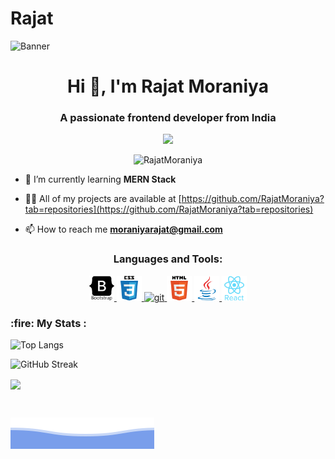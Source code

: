 # Rajat
![Banner](https://res.cloudinary.com/superfolio/image/upload/v1620689979/68747470733a2f2f692e70696e696d672e636f6d2f6f726967696e616c732f63362f33332f63322f63363333633230656465383266306530636564376435373064626533613166332e676966_yjuh2s.gif)

<h1 align="center">Hi 👋, I'm Rajat Moraniya</h1>
<h3 align="center">A passionate frontend developer from India</h3>
<!-- <img align="right" alt="Coding" width="400" src="[https://images.app.goo.gl/Gm16krTMttrjLH237](https://images.app.goo.gl/pbtYhu2SasEtebup6](https://images.app.goo.gl/Pg9C4hpLBBYUmezi6)" />
 -->
 <div id="header" align="center">
  <img src="https://media.giphy.com/media/M9gbBd9nbDrOTu1Mqx/giphy.gif" width="100"/>
</div>


<p align="center"> <img src="https://komarev.com/ghpvc/?username=RajatMoraniya&label=Profile%20views&color=0e75b6&style=flat" alt="RajatMoraniya" /> </p>

<!-- - 🔭 I’m currently working on [Calculator](https://github.com/Shraddha08-cmyk/calculator) -->

- 🌱 I’m currently learning **MERN Stack**

- 👨‍💻 All of my projects are available at [https://github.com/RajatMoraniya?tab=repositories](https://github.com/RajatMoraniya?tab=repositories)

- 📫 How to reach me **moraniyarajat@gmail.com**



<h3 align="center">Languages and Tools:</h3>
<p align="center"> <a href="https://getbootstrap.com" target="_blank" rel="noreferrer"> <img src="https://raw.githubusercontent.com/devicons/devicon/master/icons/bootstrap/bootstrap-plain-wordmark.svg" alt="bootstrap" width="40" height="40"/> </a> <a href="https://www.w3schools.com/css/" target="_blank" rel="noreferrer"> <img src="https://raw.githubusercontent.com/devicons/devicon/master/icons/css3/css3-original-wordmark.svg" alt="css3" width="40" height="40"/> </a> <a href="https://git-scm.com/" target="_blank" rel="noreferrer"> <img src="https://www.vectorlogo.zone/logos/git-scm/git-scm-icon.svg" alt="git" width="40" height="40"/> </a> <a href="https://www.w3.org/html/" target="_blank" rel="noreferrer"> <img src="https://raw.githubusercontent.com/devicons/devicon/master/icons/html5/html5-original-wordmark.svg" alt="html5" width="40" height="40"/> </a> <a href="https://www.java.com" target="_blank" rel="noreferrer"> <img src="https://raw.githubusercontent.com/devicons/devicon/master/icons/java/java-original.svg" alt="java" width="40" height="40"/> </a> <a href="https://reactjs.org/" target="_blank" rel="noreferrer"> <img src="https://raw.githubusercontent.com/devicons/devicon/master/icons/react/react-original-wordmark.svg" alt="react" width="40" height="40"/> </a> </p>

<h3>:fire: My Stats :</h3>

 ![Top Langs](https://github-readme-stats.vercel.app/api/top-langs/?username=RajatMoraniya&layout=compact&theme=vision-friendly-dark)

![GitHub Streak](http://github-readme-streak-stats.herokuapp.com?user=RajatMoraniya&theme=dark&hide_border=true&currStreakLabel=DDDDDD)

<p>
<a href="https://github.com/RajatMoraniya"><span>
<img align="center" src="https://github-profile-summary-cards.vercel.app/api/cards/profile-details?username=RajatMoraniya&theme=dracula" />
</span></a> </p>

<p ><img src="https://github-profile-trophy.vercel.app/?username=RajatMoraniya&theme=vue" alt=""/> </p>
  
![](https://github.com/amandewatnitrr/amandewatnitrr/blob/main/imgs/bottom_header.svg)
